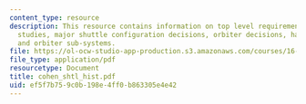 ```yaml
---
content_type: resource
description: This resource contains information on top level requirements, shuttle
  studies, major shuttle configuration decisions, orbiter decisions, hardware sub-systems
  and orbiter sub-systems.
file: https://ol-ocw-studio-app-production.s3.amazonaws.com/courses/16-885j-aircraft-systems-engineering-fall-2005/ef5f7b759c0b198e4ff0b863305e4e42_cohen_shtl_hist.pdf
file_type: application/pdf
resourcetype: Document
title: cohen_shtl_hist.pdf
uid: ef5f7b75-9c0b-198e-4ff0-b863305e4e42
---
```

